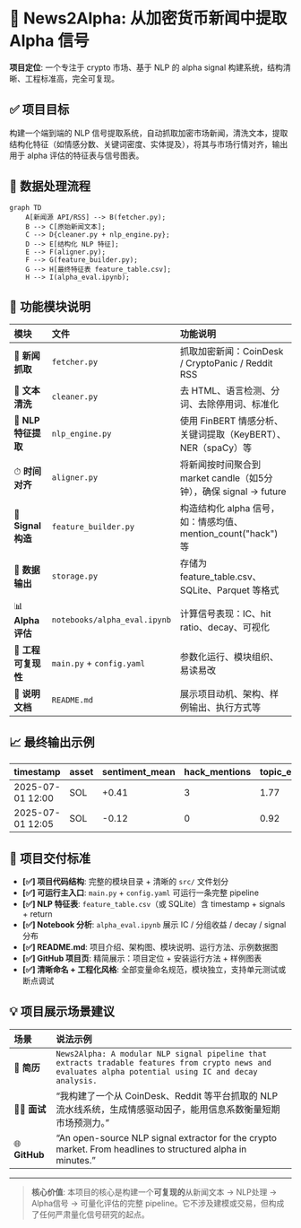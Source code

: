 # 🧠 News2Alpha: 从加密货币新闻中提取 Alpha 信号

**项目定位**: 一个专注于 crypto 市场、基于 NLP 的 alpha signal 构建系统，结构清晰、工程标准高，完全可复现。

## ✅ 项目目标

构建一个端到端的 NLP 信号提取系统，自动抓取加密市场新闻，清洗文本，提取结构化特征（如情感分数、关键词密度、实体提及），将其与市场行情对齐，输出用于 alpha 评估的特征表与信号图表。

## 🧩 数据处理流程

```mermaid
graph TD
    A[新闻源 API/RSS] --> B(fetcher.py);
    B --> C[原始新闻文本];
    C --> D{cleaner.py + nlp_engine.py};
    D --> E[结构化 NLP 特征];
    E --> F(aligner.py);
    F --> G(feature_builder.py);
    G --> H[最终特征表 feature_table.csv];
    H --> I(alpha_eval.ipynb);
```

## 🧱 功能模块说明

| 模块 | 文件 | 功能说明 |
| :--- | :--- | :--- |
| 📡 **新闻抓取** | `fetcher.py` | 抓取加密新闻：CoinDesk / CryptoPanic / Reddit RSS |
| 🧹 **文本清洗** | `cleaner.py` | 去 HTML、语言检测、分词、去除停用词、标准化 |
| 🧠 **NLP 特征提取** | `nlp_engine.py` | 使用 FinBERT 情感分析、关键词提取（KeyBERT）、NER（spaCy）等 |
| ⏱ **时间对齐** | `aligner.py` | 将新闻按时间聚合到 market candle（如5分钟），确保 signal → future |
| 🧮 **Signal 构造** | `feature_builder.py` | 构造结构化 alpha 信号，如：情感均值、mention_count("hack") 等 |
| 💾 **数据输出** | `storage.py` | 存储为 feature_table.csv、SQLite、Parquet 等格式 |
| 📊 **Alpha 评估** | `notebooks/alpha_eval.ipynb` | 计算信号表现：IC、hit ratio、decay、可视化 |
| 📁 **工程可复现性** | `main.py` + `config.yaml` | 参数化运行、模块组织、易读易改 |
| 🧾 **说明文档** | `README.md` | 展示项目动机、架构、样例输出、执行方式等 |

## 📈 最终输出示例

| timestamp | asset | sentiment_mean | hack_mentions | topic_entropy | return_5min |
| :--- | :--- | :--- | :--- | :--- | :--- |
| 2025-07-01 12:00 | SOL | +0.41 | 3 | 1.77 | +0.58% |
| 2025-07-01 12:05 | SOL | -0.12 | 0 | 0.92 | -0.84% |

## 🎯 项目交付标准

- **[✅] 项目代码结构**: 完整的模块目录 + 清晰的 `src/` 文件划分
- **[✅] 可运行主入口**: `main.py` + `config.yaml` 可运行一条完整 pipeline
- **[✅] NLP 特征表**: `feature_table.csv`（或 SQLite）含 timestamp + signals + return
- **[✅] Notebook 分析**: `alpha_eval.ipynb` 展示 IC / 分组收益 / decay / signal 分布
- **[✅] README.md**: 项目介绍、架构图、模块说明、运行方法、示例数据图
- **[✅] GitHub 项目页**: 精简展示：项目定位 + 安装运行方法 + 样例图表
- **[✅] 清晰命名 + 工程化风格**: 全部变量命名规范，模块独立，支持单元测试或断点调试

## 💡 项目展示场景建议

| 场景 | 说法示例 |
| :--- | :--- |
| 📄 **简历** | `News2Alpha: A modular NLP signal pipeline that extracts tradable features from crypto news and evaluates alpha potential using IC and decay analysis.` |
| 🧑‍💻 **面试** | “我构建了一个从 CoinDesk、Reddit 等平台抓取的 NLP 流水线系统，生成情感驱动因子，能用信息系数衡量短期市场预测力。” |
| 🌐 **GitHub** | “An open-source NLP signal extractor for the crypto market. From headlines to structured alpha in minutes.” |

---

> **核心价值**: 本项目的核心是构建一个**可复现的**从新闻文本 → NLP处理 → Alpha信号 → 可量化评估的完整 pipeline。它不涉及建模或交易，但构成了任何严肃量化信号研究的起点。

